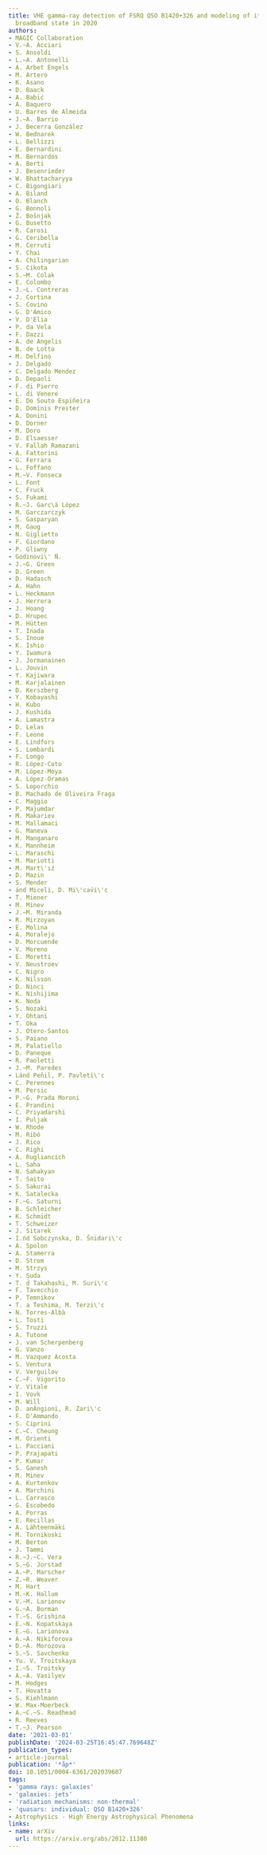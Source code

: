 ```yaml
---
title: VHE gamma-ray detection of FSRQ QSO B1420+326 and modeling of its enhanced
  broadband state in 2020
authors:
- MAGIC Collaboration
- V.~A. Acciari
- S. Ansoldi
- L.~A. Antonelli
- A. Arbet Engels
- M. Artero
- K. Asano
- D. Baack
- A. Babić
- A. Baquero
- U. Barres de Almeida
- J.~A. Barrio
- J. Becerra González
- W. Bednarek
- L. Bellizzi
- E. Bernardini
- M. Bernardos
- A. Berti
- J. Besenrieder
- W. Bhattacharyya
- C. Bigongiari
- A. Biland
- O. Blanch
- G. Bonnoli
- Ž. Bošnjak
- G. Busetto
- R. Carosi
- G. Ceribella
- M. Cerruti
- Y. Chai
- A. Chilingarian
- S. Cikota
- S.~M. Colak
- E. Colombo
- J.~L. Contreras
- J. Cortina
- S. Covino
- G. D'Amico
- V. D'Elia
- P. da Vela
- F. Dazzi
- A. de Angelis
- B. de Lotto
- M. Delfino
- J. Delgado
- C. Delgado Mendez
- D. Depaoli
- F. di Pierro
- L. di Venere
- E. Do Souto Espiñeira
- D. Dominis Prester
- A. Donini
- D. Dorner
- M. Doro
- D. Elsaesser
- V. Fallah Ramazani
- A. Fattorini
- G. Ferrara
- L. Foffano
- M.~V. Fonseca
- L. Font
- C. Fruck
- S. Fukami
- R.~J. Garc\á López
- M. Garczarczyk
- S. Gasparyan
- M. Gaug
- N. Giglietto
- F. Giordano
- P. Gliwny
- Godinovi\' ́N.
- J.~G. Green
- D. Green
- D. Hadasch
- A. Hahn
- L. Heckmann
- J. Herrera
- J. Hoang
- D. Hrupec
- M. Hütten
- T. Inada
- S. Inoue
- K. Ishio
- Y. Iwamura
- J. Jormanainen
- L. Jouvin
- Y. Kajiwara
- M. Karjalainen
- D. Kerszberg
- Y. Kobayashi
- H. Kubo
- J. Kushida
- A. Lamastra
- D. Lelas
- F. Leone
- E. Lindfors
- S. Lombardi
- F. Longo
- R. López-Coto
- M. López-Moya
- A. López-Oramas
- S. Loporchio
- B. Machado de Oliveira Fraga
- C. Maggio
- P. Majumdar
- M. Makariev
- M. Mallamaci
- G. Maneva
- M. Manganaro
- K. Mannheim
- L. Maraschi
- M. Mariotti
- M. Mart\'ıź
- D. Mazin
- S. Mender
- ́and Miceli, D. Mi\'cav́i\'c
- T. Miener
- M. Minev
- J.~M. Miranda
- R. Mirzoyan
- E. Molina
- A. Moralejo
- D. Morcuende
- V. Moreno
- E. Moretti
- V. Neustroev
- C. Nigro
- K. Nilsson
- D. Ninci
- K. Nishijima
- K. Noda
- S. Nozaki
- Y. Ohtani
- T. Oka
- J. Otero-Santos
- S. Paiano
- M. Palatiello
- D. Paneque
- R. Paoletti
- J.~M. Paredes
- Lánd Peñil, P. Pavleti\'c
- C. Perennes
- M. Persic
- P.~G. Prada Moroni
- E. Prandini
- C. Priyadarshi
- I. Puljak
- W. Rhode
- M. Ribó
- J. Rico
- C. Righi
- A. Rugliancich
- L. Saha
- N. Sahakyan
- T. Saito
- S. Sakurai
- K. Satalecka
- F.~G. Saturni
- B. Schleicher
- K. Schmidt
- T. Schweizer
- J. Sitarek
- I.ńd Sobczynska, D. Šnidari\'c
- A. Spolon
- A. Stamerra
- D. Strom
- M. Strzys
- Y. Suda
- T. d́ Takahashi, M. Suri\'c
- F. Tavecchio
- P. Temnikov
- T. a ́Teshima, M. Terzi\'c
- N. Torres-Albà
- L. Tosti
- S. Truzzi
- A. Tutone
- J. van Scherpenberg
- G. Vanzo
- M. Vazquez Acosta
- S. Ventura
- V. Verguilov
- C.~F. Vigorito
- V. Vitale
- I. Vovk
- M. Will
- D. anÁngioni, R. Zari\'c
- F. D'Ammando
- S. Ciprini
- C.~C. Cheung
- M. Orienti
- L. Pacciani
- P. Prajapati
- P. Kumar
- S. Ganesh
- M. Minev
- A. Kurtenkov
- A. Marchini
- L. Carrasco
- G. Escobedo
- A. Porras
- E. Recillas
- A. Lähteenmäki
- M. Tornikoski
- M. Berton
- J. Tammi
- R.~J.~C. Vera
- S.~G. Jorstad
- A.~P. Marscher
- Z.~R. Weaver
- M. Hart
- M.~K. Hallum
- V.~M. Larionov
- G.~A. Borman
- T.~S. Grishina
- E.~N. Kopatskaya
- E.~G. Larionova
- A.~A. Nikiforova
- D.~A. Morozova
- S.~S. Savchenko
- Yu. V. Troitskaya
- I.~S. Troitsky
- A.~A. Vasilyev
- M. Hodges
- T. Hovatta
- S. Kiehlmann
- W. Max-Moerbeck
- A.~C.~S. Readhead
- R. Reeves
- T.~J. Pearson
date: '2021-03-01'
publishDate: '2024-03-25T16:45:47.769648Z'
publication_types:
- article-journal
publication: '*åp*'
doi: 10.1051/0004-6361/202039687
tags:
- 'gamma rays: galaxies'
- 'galaxies: jets'
- 'radiation mechanisms: non-thermal'
- 'quasars: individual: QSO B1420+326'
- Astrophysics - High Energy Astrophysical Phenomena
links:
- name: arXiv
  url: https://arxiv.org/abs/2012.11380
---
```

